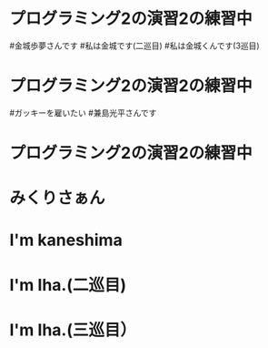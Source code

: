 # プログラミング2の演習2の練習中
#金城歩夢さんです
#私は金城です(二巡目)
#私は金城くんです(3巡目)

# プログラミング2の演習2の練習中
#ガッキーを雇いたい
#兼島光平さんです

# プログラミング2の演習2の練習中
# みくりさぁん
# I'm kaneshima
# I'm Iha.(二巡目)
# I'm Iha.(三巡目）